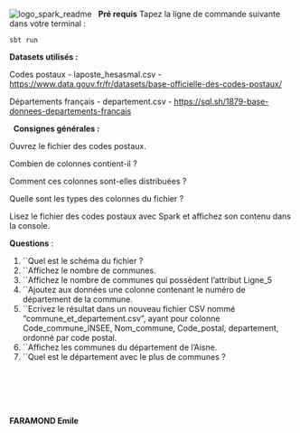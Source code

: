 ﻿![logo_spark_readme](https://w7.pngwing.com/pngs/851/797/png-transparent-apache-spark-apache-hadoop-big-data-scala-apache-http-server-spark-miscellaneous-text-orange.png)
﻿
﻿
**Pré requis**
Tapez la ligne de commande suivante dans votre terminal : 
```
sbt run
```

**Datasets utilisés :**

Codes postaux - laposte\_hesasmal.csv -  https://www.data.gouv.fr/fr/datasets/base-officielle-des-codes-postaux/ 

Départements français - departement.csv - https://sql.sh/1879-base-donnees-departements-francais

` `**Consignes générales :** 

Ouvrez le fichier des codes postaux. 

Combien de colonnes contient-il ?

Comment ces colonnes sont-elles distribuées ? 

Quelle sont les types des colonnes du fichier ?



Lisez le fichier des codes postaux avec Spark et affichez son contenu dans la console. 



**Questions** :



1. ``Quel est le schéma du fichier ? 
1. ``Affichez le nombre de communes.
1. ``Affichez le nombre de communes qui possèdent l’attribut Ligne\_5
1. ``Ajoutez aux données une colonne contenant le numéro de département de la commune. 
1. ``Ecrivez le résultat dans un nouveau fichier CSV nommé “commune\_et\_departement.csv”, ayant pour colonne Code\_commune\_INSEE, Nom\_commune, Code\_postal, departement, ordonné par code postal.
1. ``Affichez les communes du département de l’Aisne.
1. ``Quel est le département avec le plus de communes ?


<br>
<br>
<br>
<br>




**FARAMOND Emile** 

